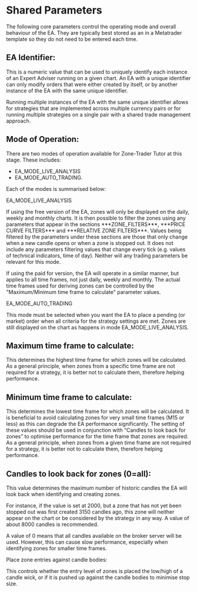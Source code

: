 # Shared Parameters

The following core parameters control the operating mode and overall behaviour of the EA. They are typically best stored as an in a Metatrader template so they do not need to be entered each time.

## **EA Identifier:**

This is a numeric value that can be used to uniquely identify each instance of an Expert Adviser running on a given chart. An EA with a unique identifier can only modify orders that were either created by itself, or by another instance of the EA with the same unique identifier.

Running multiple instances of the EA with the same unique identifier allows for strategies that are implemented across multiple currency pairs or for running multiple strategies on a single pair with a shared trade management approach.

## **Mode of Operation:**

There are two modes of operation available for Zone-Trader Tutor at this stage. These includes:

* EA\_MODE\_LIVE\_ANALYSIS 
* EA\_MODE\_AUTO\_TRADING. 

Each of the modes is summarised below:

EA\_MODE\_LIVE\_ANALYSIS

If using the free version of the EA, zones will only be displayed on the daily, weekly and monthly charts. It is then possible to filter the zones using any parameters that appear in the sections \*\*\*ZONE\_FILTERS\*\*\*, \*\*\*PRICE CURVE FILTERS\*\*\* and \*\*\*RELATIVE ZONE FILTERS\*\*\*. Values being filtered by the parameters under these sections are those that only change when a new candle opens or when a zone is stopped out. It does not include any parameters filtering values that change every tick \(e.g. values of technical indicators, time of day\). Neither will any trading parameters be relevant for this mode.

If using the paid for version, the EA will operate in a similar manner, but applies to all time frames, not just daily,  weekly and monthly. The actual time frames used for deriving zones can be controlled by the "Maximum/Minimum time frame to calculate" parameter values.

EA\_MODE\_AUTO\_TRADING

This mode must be selected when you want the EA to place a pending \(or market\) order when all criteria for the strategy settings are met. Zones are still displayed on the chart as happens in mode EA\_MODE\_LIVE\_ANALYSIS.

## **Maximum time frame to calculate:**

This determines the highest time frame for which zones will be calculated. As a general principle, when zones from a specific time frame are not required for a strategy, it is better not to calculate them, therefore helping performance.

## **Minimum time frame to calculate:**

This determines the lowest time frame for which zones will be calculated. It is beneficial to avoid calculating zones for very small time frames \(M15 or less\) as this can degrade the EA performance significantly. The setting of these values should be used in conjunction with “Candles to look back for zones” to optimise performance for the time frame that zones are required. As a general principle, when zones from a given time frame are not required for a strategy, it is better not to calculate them, therefore helping performance.

## **Candles to look back for zones \(0=all\):**

This value determines the maximum number of historic candles the EA will look back when identifying and creating zones.

For instance, if the value is set at 2000, but a zone that has not yet been stopped out was first created 3150 candles ago, this zone will neither appear on the chart or be considered by the strategy in any way. A value of about 8000 candles is recommended.

A value of 0 means that all candles available on the broker server will be used. However, this can cause slow performance, especially when identifying zones for smaller time frames.

Place zone entries against candle bodies:

This controls whether the entry level of zones is placed the low/high of a candle wick, or if it is pushed up against the candle bodies to minimise stop size.

